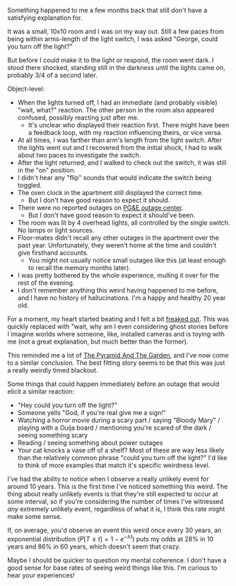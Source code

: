 Something happened to me a few months back that still don't have a satisfying explanation for.

It was a small, 10x10 room and I was on my way out. Still a few paces from being within arms-length of the light switch, I was asked "George, could you turn off the light?"

But before I could make it to the light or respond, the room went dark. 
I stood there shocked, standing still in the darkness until the lights came on, probably 3/4 of a second later. 

Object-level:
- When the lights turned off, I had an immediate (and probably visible) "wait, what?" reaction. The other person in the room also appeared confused, possibly reacting just after me.
	- It's unclear who displayed their reaction first. There might have been a feedback loop, with my reaction influencing theirs, or vice versa.
- At all times, I was farther than arm's length from the light switch. After the lights went out and I recovered from the initial shock, I had to walk about two paces to investigate the switch.
- After the light returned, and I walked to check out the switch, it was still in the "on" position.
- I didn't hear any "flip" sounds that would indicate the switch being toggled.
- The oven clock in the apartment still displayed the correct time.
	- But I don't have good reason to expect it should.
- There were no reported outages on [PG&E outage center](https://pgealerts.alerts.pge.com/outage-tools/outage-map/).
	- But I don't have good reason to expect it should've been.
- The room was lit by 4 overhead lights, all controlled by the single switch. No lamps or light sources.
- Floor-mates didn't recall any other outages in the apartment over the past year. Unfortunately, they weren't home at the time and couldn't give firsthand accounts.
	- You might not usually notice small outages like this (at least enough to recall the memory months later).
- I was pretty bothered by the whole experience, mulling it over for the rest of the evening.
- I don't remember anything this weird having happened to me before, and I have no history of hallucinations. I'm a happy and healthy 20 year old.

For a moment, my heart started beating and I felt a bit [freaked out](https://www.lesswrong.com/posts/mja6jZ6k9gAwki9Nu/the-mystery-of-the-haunted-rationalist). This was quickly replaced with "wait, why am I even considering ghost stories before I imagine worlds where someone, like, installed cameras and is toying with me (not a great explanation, but much better than the former).

This reminded me a lot of [The Pyramid And The Garden](https://www.lesswrong.com/posts/9HSwh2mE3tX6xvZ2W/the-pyramid-and-the-garden), and I've now come to a similar conclusion. 
The best fitting story seems to be that this was just a really weirdly timed blackout.

Some things that could happen immediately before an outage that would elicit a similar reaction:
- "Hey could you turn off the light?"
- Someone yells "God, if you're real give me a sign!"
- Watching a horror movie during a scary part / saying "Bloody Mary" / playing with a Ouija board / mentioning you're scared of the dark / seeing something scary
- Reading / seeing something about power outages
- Your cat knocks a vase off of a shelf?
Most of these are way less likely than the relatively common phrase "could you turn off the light?" 
I'd like to think of more examples that match it's specific weirdness level.

I've had the ability to notice when I observe a really unlikely event for around 10 years. This is the first time I've noticed something this weird. The thing about really unlikely events is that they're still expected to occur at some interval, so if you're considering the number of times I've witnessed *any* extremely unlikely event, regardless of what it is, I think this rate might make some sense.

If, on average, you'd observe an event this weird once every 30 years, an exponential distribution ($P[T\le t]=1-e^{-\lambda t}$) puts my odds at 28% in 10 years and 86% in 60 years, which doesn't seem that crazy.

Maybe I should be quicker to question my mental coherence. I don't have a good sense for base rates of seeing weird things like this. I'm curious to hear your experiences!
